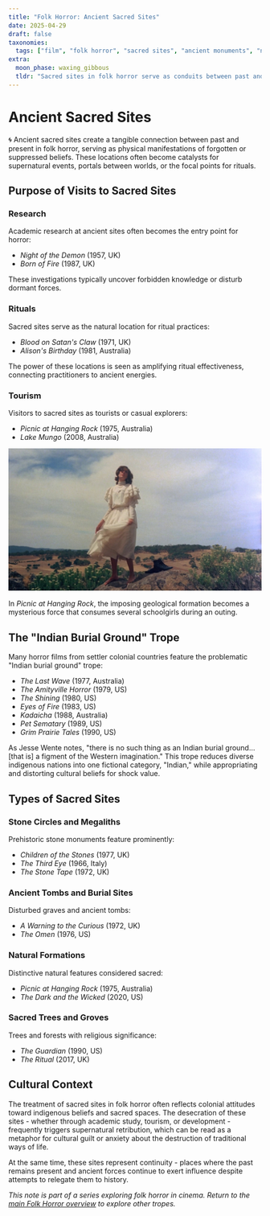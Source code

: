 ```yaml
---
title: "Folk Horror: Ancient Sacred Sites"
date: 2025-04-29
draft: false
taxonomies:
  tags: ["film", "folk horror", "sacred sites", "ancient monuments", "notes"]
extra:
  moon_phase: waxing_gibbous
  tldr: "Sacred sites in folk horror serve as conduits between past and present, often becoming focal points for supernatural occurrences."
---
```


# Ancient Sacred Sites

<span class="og">🌀</span> Ancient sacred sites create a tangible connection between past and present in folk horror, serving as physical manifestations of forgotten or suppressed beliefs. These locations often become catalysts for supernatural events, portals between worlds, or the focal points for rituals.

## Purpose of Visits to Sacred Sites

### Research

Academic research at ancient sites often becomes the entry point for horror:
- *Night of the Demon* (1957, UK)
- *Born of Fire* (1987, UK)

These investigations typically uncover forbidden knowledge or disturb dormant forces.

### Rituals

Sacred sites serve as the natural location for ritual practices:
- *Blood on Satan's Claw* (1971, UK)
- *Alison's Birthday* (1981, Australia)

The power of these locations is seen as amplifying ritual effectiveness, connecting practitioners to ancient energies.

### Tourism

Visitors to sacred sites as tourists or casual explorers:
- *Picnic at Hanging Rock* (1975, Australia)
- *Lake Mungo* (2008, Australia)

![Picnic at Hanging Rock, 1975](picnic.jpg)

In *Picnic at Hanging Rock*, the imposing geological formation becomes a mysterious force that consumes several schoolgirls during an outing.

## The "Indian Burial Ground" Trope

Many horror films from settler colonial countries feature the problematic "Indian burial ground" trope:
- *The Last Wave* (1977, Australia)
- *The Amityville Horror* (1979, US)
- *The Shining* (1980, US)
- *Eyes of Fire* (1983, US)
- *Kadaicha* (1988, Australia)
- *Pet Sematary* (1989, US)
- *Grim Prairie Tales* (1990, US)

As Jesse Wente notes, "there is no such thing as an Indian burial ground… [that is] a figment of the Western imagination." This trope reduces diverse indigenous nations into one fictional category, "Indian," while appropriating and distorting cultural beliefs for shock value.

## Types of Sacred Sites

### Stone Circles and Megaliths

Prehistoric stone monuments feature prominently:
- *Children of the Stones* (1977, UK)
- *The Third Eye* (1966, Italy)
- *The Stone Tape* (1972, UK)

### Ancient Tombs and Burial Sites

Disturbed graves and ancient tombs:
- *A Warning to the Curious* (1972, UK)
- *The Omen* (1976, US)

### Natural Formations

Distinctive natural features considered sacred:
- *Picnic at Hanging Rock* (1975, Australia)
- *The Dark and the Wicked* (2020, US)

### Sacred Trees and Groves

Trees and forests with religious significance:
- *The Guardian* (1990, US)
- *The Ritual* (2017, UK)

## Cultural Context

The treatment of sacred sites in folk horror often reflects colonial attitudes toward indigenous beliefs and sacred spaces. The desecration of these sites - whether through academic study, tourism, or development - frequently triggers supernatural retribution, which can be read as a metaphor for cultural guilt or anxiety about the destruction of traditional ways of life.

At the same time, these sites represent continuity - places where the past remains present and ancient forces continue to exert influence despite attempts to relegate them to history.

*This note is part of a series exploring folk horror in cinema. Return to the [main Folk Horror overview](/notes/folk-horror-overview) to explore other tropes.*
